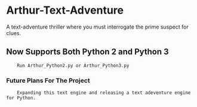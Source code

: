 # Arthur-Text-Adventure
A text-adventure thriller where you must interrogate the prime suspect for clues.

## Now Supports Both Python 2 and Python 3
        
        Run Arthur_Python2.py or Arthur_Python3.py

### Future Plans For The Project
        Expanding this text engine and releasing a text adeventure engine for Python.
